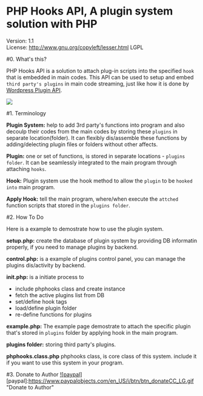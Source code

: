   PHP Hooks API, A plugin system solution with PHP
==========================================================

Version: 1.1 <br/>
License: http://www.gnu.org/copyleft/lesser.html LGPL

#0. What's this?

PHP Hooks API is a solution to attach plug-in scripts into the specified `hook` that is embedded in main codes. This API can be used to setup and embed `third party's plugins` in main code streaming, just like how it is done by [Wordpress Plugin API](http://codex.wordpress.org/Plugin_API).

![](https://github.com/ericwanghp/PHPHooks/blob/develop/phphooks.png)

#1. Terminology

**Plugin System:** help to add 3rd party's functions into program and also decoulp their codes from the main codes by storing these `plugins` in separate location(folder). It can flexibly dis/assemble these functions by adding/delecting  plugin files or folders without other affects. 

**Plugin:** one or set of functions, is stored in separate locations - `plugins folder`. It can be seamlessly integrated to the main program through attaching `hooks`. 

**Hook:** Plugin system use the hook method to allow the `plugin` to be `hooked into` main program.

**Apply Hook:** tell the main program, where/when execute the `attched` function scripts that stored in the `plugins folder`. 


#2. How To Do

Here is a example to demostrate how to use the plugin system.

**setup.php:** create the database of plugin system by providing DB informatin properly, if you need to manage plugins by backend.

**control.php:** is a example of plugins control panel, you can manage the plugins dis/activity by backend.

**init.php:** is a initiate process to

* include phphooks class and create instance
* fetch the active plugins list from DB
* set/define hook tags
* load/define plugin folder
* re-define functions for plugins

**example.php:** The example page demostrate to attach the specific plugin that's stored in `plugins` folder by applying hook in the main program.

**plugins folder:** storing third party's plugins.

**phphooks.class.php** phphooks class,  is core class of this system. include it if you want to use this system in your program.

#3. Donate to Author
[![paypal]](https://www.paypal.com/cgi-bin/webscr?cmd=_donations&business=eric%2ewzy%40gmail%2ecom&lc=US&item_name=Donate%20to%20Eric%20Wang%20ZhengYu&no_note=0&currency_code=USD&bn=PP%2dDonationsBF%3abtn_donateCC_LG%2egif%3aNonHostedGuest)
[paypal]:https://www.paypalobjects.com/en_US/i/btn/btn_donateCC_LG.gif "Donate to Author"
